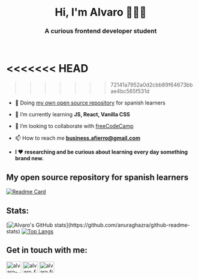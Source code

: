<h1 align="center">Hi, I'm Alvaro 🙋🏻‍♂️</h1>
<h3 align="center">A curious frontend developer student</h3>
<br />

<<<<<<< HEAD
=======
    
>>>>>>> 72141a7952a0d2cbb89f64673bbae4bc565f531d
- 📑 Doing [my own open source repository](https://github.com/AlvaroFierro/Basic_JS) for spanish learners

- 🌱 I’m currently learning **JS, React, Vanilla CSS**

- 👯 I’m looking to collaborate with [freeCodeCamp](https://github.com/freeCodeCamp/freeCodeCamp)

- 📫 How to reach me **business.afierro@gmail.com**

- **I ❤ researching and be curious about learning every day something brand new.**

## My open source repository for spanish learners

[![Readme Card](https://github-readme-stats.vercel.app/api/pin/?username=alvarofierro&repo=Basic_JS)](https://github.com/anuraghazra/github-readme-stats)

## Stats:

[![Alvaro's GitHub stats](https://github-readme-stats.vercel.app/api?username=alvarofierro&show_icons=true&theme=swift&layout="compact")](https://github.com/anuraghazra/github-readme-stats)
[![Top Langs](https://github-readme-stats.vercel.app/api/top-langs/?username=alvarofierro&layout=compact)](https://github.com/anuraghazra/github-readme-stats)

## Get in touch with me:

<p align="left">
<a href="https://linkedin.com/in/alvaro-fierro" target="blank"><img align="center" src="https://raw.githubusercontent.com/rahuldkjain/github-profile-readme-generator/master/src/images/icons/Social/linked-in-alt.svg" alt="alvaro-fierro" height="30" width="40" /></a>
<a href="https://twitter.com/alvaro_fie" target="blank"><img align="center" src="https://raw.githubusercontent.com/rahuldkjain/github-profile-readme-generator/master/src/images/icons/Social/twitter.svg" alt="alvaro_fie" height="30" width="40" /></a>
<a href="https://instagram.com/alvaro.fierro.io" target="blank"><img align="center" src="https://raw.githubusercontent.com/rahuldkjain/github-profile-readme-generator/master/src/images/icons/Social/instagram.svg" alt="alvaro.fierro.io" height="30" width="40" /></a>
</p>
